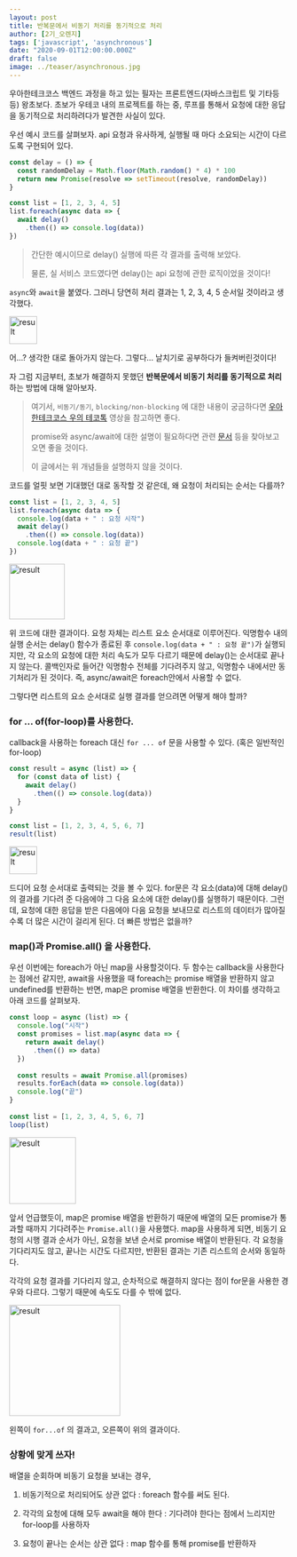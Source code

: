 ```yaml
---
layout: post
title: 반복문에서 비동기 처리를 동기적으로 처리
author: [2기_오렌지]
tags: ['javascript', 'asynchronous']
date: "2020-09-01T12:00:00.000Z"
draft: false
image: ../teaser/asynchronous.jpg
---
```


우아한테크코스 백엔드 과정을 하고 있는 필자는 프론트엔드(자바스크립트 및 기타등등) 왕초보다. 
초보가 우테코 내의 프로젝트를 하는 중, 루프를 통해서 요청에 대한 응답을 동기적으로 처리하려다가 발견한 사실이 있다.

우선 예시 코드를 살펴보자. 
api 요청과 유사하게, 실행될 때 마다 소요되는 시간이 다르도록 구현되어 있다.

```javascript
const delay = () => {
  const randomDelay = Math.floor(Math.random() * 4) * 100
  return new Promise(resolve => setTimeout(resolve, randomDelay))
}

const list = [1, 2, 3, 4, 5]
list.foreach(async data => {
  await delay()
    .then(() => console.log(data))
})
```

> 간단한 예시이므로 delay() 실행에 따른 각 결과를 출력해 보았다.
>
> 물론, 실 서비스 코드였다면 delay()는 api 요청에 관한 로직이었을 것이다!

`async`와 `await`을 붙였다. 그러니 당연히 처리 결과는 1, 2, 3, 4, 5 순서일 것이라고 생각했다.

<img src="../images/2020-09-01-loop-async-example1.png" width="50px" alt="result">

어...? 생각한 대로 돌아가지 않는다. 그렇다... 날치기로 공부하다가 들켜버린것이다!

자 그럼 지금부터, 초보가 해결하지 못했던 
**반복문에서 비동기 처리를 동기적으로 처리**하는 방법에 대해 알아보자.

> 여기서, `비동기/동기`, `blocking/non-blocking` 에 대한 내용이 궁금하다면 [우아한테크코스 우의 테코톡](https://www.youtube.com/watch?v=IdpkfygWIMk) 영상을 참고하면 좋다.
>
> promise와 async/await에 대한 설명이 필요하다면 관련 [문서](https://developer.mozilla.org/ko/docs/Web/JavaScript/Reference/Operators/await) 등을 찾아보고 오면 좋을 것이다.
>
> 이 글에서는 위 개념들을 설명하지 않을 것이다.

코드를 얼핏 보면 기대했던 대로 동작할 것 같은데, 왜 요청이 처리되는 순서는 다를까?

```javascript
const list = [1, 2, 3, 4, 5]
list.foreach(async data => {
  console.log(data + " : 요청 시작")
  await delay()
    .then(() => console.log(data))
  console.log(data + " : 요청 끝")
})
```

<img src="../images/2020-09-01-loop-async-example2.png" width="100px" alt="result">

위 코드에 대한 결과이다. 요청 자체는 리스트 요소 순서대로 이루어진다. 
익명함수 내의 실행 순서는 delay() 함수가 종료된 후 `console.log(data + " : 요청 끝")`가 실행되지만, 각 요소의 요청에 대한 처리 속도가 모두 다르기 때문에 delay()는 순서대로 끝나지 않는다. 콜백인자로 들어간 익명함수 전체를 기다려주지 않고, 익명함수 내에서만 동기처리가 된 것이다.
즉, async/await은 foreach안에서 사용할 수 없다.

그렇다면 리스트의 요소 순서대로 실행 결과를 얻으려면 어떻게 해야 할까?


### for ... of(for-loop)를 사용한다.

callback을 사용하는 foreach 대신 `for ... of` 문을 사용할 수 있다. (혹은 일반적인 for-loop)

```javascript
const result = async (list) => {
  for (const data of list) {
    await delay()
      .then(() => console.log(data))
  }
}

const list = [1, 2, 3, 4, 5, 6, 7]
result(list)
```

<img src="../images/2020-09-01-loop-async-example3.png" width="50px" alt="result">

드디어 요청 순서대로 출력되는 것을 볼 수 있다.
for문은 각 요소(data)에 대해 delay()의 결과를 기다려 준 다음에야 그 다음 요소에 대한 delay()를 실행하기 때문이다.
그런데, 요청에 대한 응답을 받은 다음에야 다음 요청을 보내므로 리스트의 데이터가 많아질수록 더 많은 시간이 걸리게 된다. 더 빠른 방법은 없을까?



### map()과 Promise.all() 을 사용한다.

우선 이번에는 foreach가 아닌 map을 사용할것이다. 
두 함수는 callback을 사용한다는 점에선 같지만, await을 사용했을 때 foreach는 promise 배열을 반환하지 않고 undefined를 반환하는 반면, map은 promise 배열을 반환한다.
이 차이를 생각하고 아래 코드를 살펴보자.

```javascript
const loop = async (list) => {
  console.log("시작")
  const promises = list.map(async data => {
    return await delay()
      .then(() => data)
  })
  
  const results = await Promise.all(promises)
  results.forEach(data => console.log(data))
  console.log("끝")
}
  
const list = [1, 2, 3, 4, 5, 6, 7]
loop(list)
```

<img src="../images/2020-09-01-loop-async-example4.png" width="120px" alt="result">

앞서 언급했듯이, map은 promise 배열을 반환하기 때문에 배열의 모든 promise가 통과할 때까지 기다려주는 `Promise.all()`을 사용했다.
map을 사용하게 되면, 비동기 요청의 시행 결과 순서가 아닌, 요청을 보낸 순서로 promise 배열이 반환된다. 각 요청을 기다리지도 않고, 끝나는 시간도 다르지만, 반환된 결과는 기존 리스트의 순서와 동일하다.

각각의 요청 결과를 기다리지 않고, 순차적으로 해결하지 않다는 점이 for문을 사용한 경우와 다르다. 그렇기 때문에 속도도 다를 수 밖에 없다.

<img src="../images/2020-09-01-loop-async-example5.gif" width="200px" alt="result">

왼쪽이 `for...of` 의 결과고, 오른쪽이 위의 결과이다.


### 상황에 맞게 쓰자!

배열을 순회하며 비동기 요청을 보내는 경우, 

1. 비동기적으로 처리되어도 상관 없다 : foreach 함수를 써도 된다.

2. 각각의 요청에 대해 모두 await을 해야 한다 : 기다려야 한다는 점에서 느리지만 for-loop를 사용하자

3. 요청이 끝나는 순서는 상관 없다 : map 함수를 통해 promise를 반환하자
